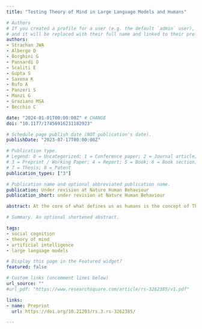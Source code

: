 ```yaml
---
title: "Testing Theory of Mind in Large Language Models and Humans"

# Authors
# If you created a profile for a user (e.g. the default `admin` user), write the username (folder name) here 
# and it will be replaced with their full name and linked to their profile.
authors:
- Strachan JWA
- Albergo D
- Borghini G
- Pansardi O
- Scaliti E 
- Gupta S
- Saxena K
- Rufo A
- Panzeri S
- Manzi G
- Graziano MSA
- Becchio C

date: "2024-01-01T00:00:00Z" # CHANGE
doi: "10.1177/17456916231182923"

# Schedule page publish date (NOT publication's date).
publishDate: "2023-07-17T00:00:00Z"

# Publication type.
# Legend: 0 = Uncategorized; 1 = Conference paper; 2 = Journal article;
# 3 = Preprint / Working Paper; 4 = Report; 5 = Book; 6 = Book section;
# 7 = Thesis; 8 = Patent
publication_types: ["3"]

# Publication name and optional abbreviated publication name.
publication: Under revision at Nature Human Behaviour
publication_short: under revision at Nature Human Behaviour

abstract: At the core of what defines us as humans is the concept of Theory of Mind; the ability to track other people’s mental states. The recent development of large language models (LLMs) such as ChatGPT has renewed interest in the question of whether Theory of Mind is uniquely human. Here, we present results from a comprehensive battery of measurements spanning different Theory of Mind abilities, from understanding false beliefs, to interpreting indirect requests and recognizing irony and faux pas. We tested two families of LLMs (GPT and LLaMA2) repeatedly against these measures and compared their performance with those from a large sample of human participants. Across the battery of Theory of Mind tests, we found that GPT-4 models performed at, or even sometimes above, human levels at identifying indirect requests, false beliefs, and misdirection, but struggled with detecting faux pas. Faux pas was also the only test where LLaMA2 outperformed humans. Follow-up manipulations of the belief likelihood revealed that LLaMA2’s superiority was illusory, possibly reflecting a bias towards attributing ignorance. In contrast, GPT’s poor performance originated from a hyper conservative approach towards committing to conclusions rather than from a genuine failure of inference. These findings highlight not only the competence that GPT models demonstrate for sophisticated mentalistic inference, but also the importance of systematic testing to ensure a non-superficial comparison between human and artificial intelligences.

# Summary. An optional shortened abstract.

tags: 
- social cognition
- theory of mind
- artificial intelligence
- large language models

# Display this page in the Featured widget?
featured: false

# Custom links (uncomment lines below)
url_source: ""
#url_pdf: "https://www.researchsquare.com/article/rs-3262385/v1.pdf"

links:
- name: Preprint
  url: https://doi.org/10.21203/rs.3.rs-3262385/

---
```



